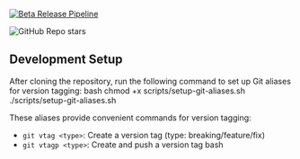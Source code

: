 [![Beta Release Pipeline](https://github.com/AstroturfStudio/Quizzi-Android/actions/workflows/closed-beta-release.yaml/badge.svg)](https://github.com/alicankorkmaz-sudo/Quizzi-Android/actions/workflows/closed-beta-release.yaml)

![GitHub Repo stars](https://img.shields.io/github/stars/alicankorkmaz-sudo/Quizzi-Android)

## Development Setup

After cloning the repository, run the following command to set up Git aliases for version tagging:
bash
chmod +x scripts/setup-git-aliases.sh
./scripts/setup-git-aliases.sh

These aliases provide convenient commands for version tagging:
- `git vtag <type>`: Create a version tag (type: breaking/feature/fix)
- `git vtagp <type>`: Create and push a version tag
bash